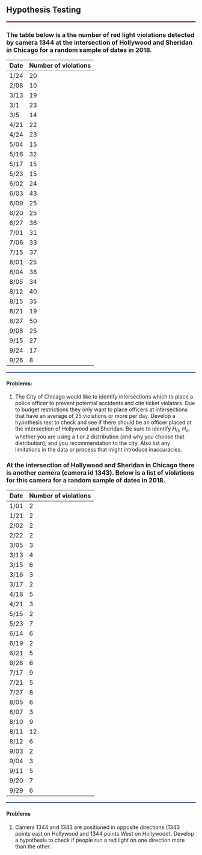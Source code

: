 <h2>Hypothesis Testing</h2>

<hr style="height: 3px; background-color: #AA0000;">

<h3>The table below is a the number of red light violations detected by camera 1344 at the intersection of Hollywood and Sheridan in Chicago for a random sample of dates in 2018.

| Date |  Number of violations |
| - | - |
1/24 | 20 |
2/08 | 10 |
3/13 | 19 |
3/1  | 23 |
3/5  | 14 |
4/21 | 22 |
4/24 | 23 |
5/04 | 15 |
5/16 | 32 |
5/17 | 15 |
5/23 | 15 |
6/02 | 24 |
6/03 | 43 |
6/09 | 25 |
6/20 | 25 |
6/27 | 36 |
7/01 | 31 |
7/06 | 33 |
7/15 | 37 |
8/01 | 25 |
8/04 | 38 |
8/05 | 34 |
8/12 | 40 |
8/15 | 35 |
8/21 | 19 |
8/27 | 50 |
9/08 | 25 |
9/15 | 27 |
9/24 | 17 |
9/26 | 8  |


</h3>
<hr style="height: 2px; background-color: #003282;">

<h4> Problems: </h4>

1. The City of Chicago would like to identify intersections which to place a police officer to prevent potential accidents and cite ticket violators. Due to budget restrictions they only want to place officers at intersections that have an average of 25 violations or more per day. Develop a hypothesis test to check and see if there should be an officer placed at the intersection of Hollywood and Sheridan. Be sure to identify $H_0$, $H_a$, whether you are using a $t$ or $z$ distribution (and why you choose that distribution), and you recommendation to the city. Also list any limitations in the data or process that might introduce inaccuracies.

<h3> At the intersection of Hollywood and Sheridan in Chicago there is another camera (camera id 1343). Below is a list of violations for this camera for a random sample of dates in 2018.

| Date |  Number of violations |
|-|-|
|1/01 | 2  |
|1/21 | 2  |
|2/02 | 2  |
|2/22 | 2  |
|3/05 | 3  |
|3/13 | 4  |
|3/15 | 6  |
|3/16 | 3  |
|3/17 | 2  |
|4/18 | 5  |
|4/21 | 3  |
|5/15 | 2  |
|5/23 | 7  |
|6/14 | 6  |
|6/19 | 2  |
|6/21 | 5  |
|6/28 | 6  |
|7/17 | 9  |
|7/21 | 5  |
|7/27 | 8  |
|8/05 | 6  |
|8/07 | 3  |
|8/10 | 9  |
|8/11 | 12 |
|8/12 | 6  |
|9/03 | 2  |
|9/04 | 3  |
|9/11 | 5  |
|9/20 | 7  |
|9/29 | 6  |
</h3>
<hr style="height: 2px; background-color: #003282;">

<h4> Problems </h4>

1. Camera 1344 and 1343 are positioned in opposite directions (1343 points east on Hollywood and 1344 points West on Hollywood). Develop a hypothesis to check if people run a red light on one direction more than the other.
